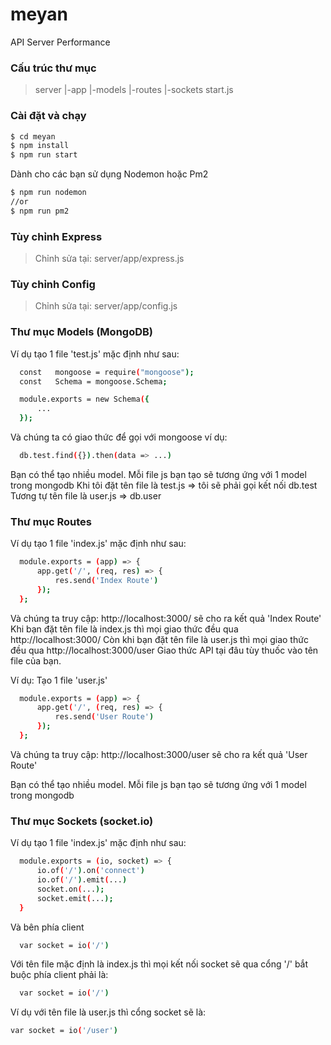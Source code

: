 # meyan
API Server Performance

### Cấu trúc thư mục

> server
>  |-app
>  |-models
>  |-routes
>  |-sockets
> start.js

### Cài đặt và chạy

```sh
$ cd meyan
$ npm install
$ npm run start
```

Dành cho các bạn sử dụng Nodemon hoặc Pm2

```sh
$ npm run nodemon
//or
$ npm run pm2
```

### Tùy chỉnh Express
> Chỉnh sửa tại: server/app/express.js

### Tùy chỉnh Config
> Chỉnh sửa tại: server/app/config.js

### Thư mục Models (MongoDB)

Ví dụ tạo 1 file 'test.js' mặc định như sau:
```sh
  const   mongoose = require("mongoose");
  const   Schema = mongoose.Schema;

  module.exports = new Schema({
      ...
  });
```
Và chúng ta có giao thức để gọi với mongoose ví dụ:
```sh
  db.test.find({}).then(data => ...)
```
Bạn có thể tạo nhiều model. Mỗi file js bạn tạo sẽ tương ứng với 1 model trong mongodb
Khi tôi đặt tên file là test.js => tôi sẽ phải gọi kết nối db.test
Tương tự tên file là user.js => db.user

### Thư mục Routes

Ví dụ tạo 1 file 'index.js' mặc định như sau:
```sh
  module.exports = (app) => {
      app.get('/', (req, res) => {
          res.send('Index Route')
      });
  };
```
Và chúng ta truy cập: http://localhost:3000/ sẽ cho ra kết quả 'Index Route'
Khi bạn đặt tên file là index.js thì mọi giao thức đều qua http://localhost:3000/
Còn khi bạn đặt tên file là user.js thì mọi giao thức đều qua http://localhost:3000/user
Giao thức API tại đâu tùy thuốc vào tên file của bạn.

Ví dụ: Tạo 1 file 'user.js'
```sh
  module.exports = (app) => {
      app.get('/', (req, res) => {
          res.send('User Route')
      });
  };
```
Và chúng ta truy cập: http://localhost:3000/user sẽ cho ra kết quả 'User Route'

Bạn có thể tạo nhiều model. Mỗi file js bạn tạo sẽ tương ứng với 1 model trong mongodb

### Thư mục Sockets (socket.io)

Ví dụ tạo 1 file 'index.js' mặc định như sau:
```sh
  module.exports = (io, socket) => {
      io.of('/').on('connect')
      io.of('/').emit(...)
      socket.on(...);
      socket.emit(...);
  }
```
Và bên phía client
```sh
  var socket = io('/')
```

Với tên file mặc định là index.js thì mọi kết nối socket sẽ qua cổng '/' bắt buộc phía client phải là:
```sh
  var socket = io('/')
```
Ví dụ với tên file là user.js thì cổng socket sẽ là:
```sh
var socket = io('/user')
```
